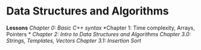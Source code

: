 # Data Structures and Algorithms
**Lessons**
	*Chapter 0: Basic C++ syntax*
	*Chapter 1: Time complexity, Arrays, Pointers *
	*Chapter 2: Intro to Data Structures and Algorithms*
	*Chapter 3.0:  Strings, Templates, Vectors* 
	*Chapter 3.1: Insertion Sort*
